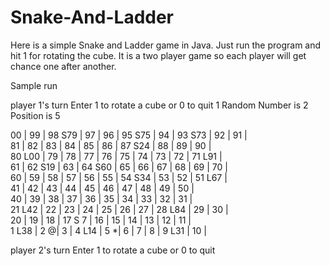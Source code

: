 Snake-And-Ladder
================

Here is a simple Snake and Ladder game in Java. Just run the program and hit 1 for rotating the cube. It is a two player game so each player will get chance one after another.

Sample run

player 1's turn
Enter 1 to rotate a cube or 0 to quit 
1
Random Number is 2
Position is 5

00     | 99     | 98 S79 | 97     | 96     | 95 S75 | 94     | 93 S73 | 92     | 91     | <br>
81     | 82     | 83     | 84     | 85     | 86     | 87 S24 | 88     | 89     | 90     | <br>
80 L00 | 79     | 78     | 77     | 76     | 75     | 74     | 73     | 72     | 71 L91 | <br>
61     | 62 S19 | 63     | 64 S60 | 65     | 66     | 67     | 68     | 69     | 70     | <br>
60     | 59     | 58     | 57     | 56     | 55     | 54 S34 | 53     | 52     | 51 L67 | <br>
41     | 42     | 43     | 44     | 45     | 46     | 47     | 48     | 49     | 50     | <br>
40     | 39     | 38     | 37     | 36     | 35     | 34     | 33     | 32     | 31     | <br>
21 L42 | 22     | 23     | 24     | 25     | 26     | 27     | 28 L84 | 29     | 30     | <br>
20     | 19     | 18     | 17 S 7 | 16     | 15     | 14     | 13     | 12     | 11     | <br>
 1 L38 |  2    @|  3     |  4 L14 |  5    *|  6     |  7     |  8     |  9 L31 | 10     | <br>

player 2's turn
Enter 1 to rotate a cube or 0 to quit 
